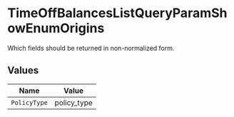# TimeOffBalancesListQueryParamShowEnumOrigins

Which fields should be returned in non-normalized form.


## Values

| Name         | Value        |
| ------------ | ------------ |
| `PolicyType` | policy_type  |